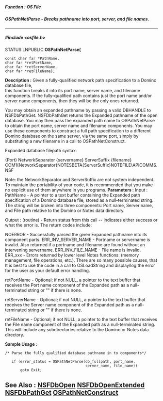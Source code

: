 ##### Function : OS File
##### OSPathNetParse - Breaks pathname into port, server, and file names.
---
##### #include <osfile.h>
STATUS LNPUBLIC **OSPathNetParse(**

	const char far *PathName,
	char far *retPortName,
	char far *retServerName,
	char far *retFileName);
**Description :**
Given a fully-qualified network path specification to a Domino database file,  
this function breaks it into its port name, server name, and filename 
components.  If the fully-qualified path contains just the port name and/or 
server name components, then they will be the only ones returned.

You may obtain an expanded pathname by passing a valid DBHANDLE to 
NSFDbPathGet.  NSFDbPathGet returns the Expanded pathname of the open 
database.  You may then pass the expanded path name to OSPathNetParse to obtain 
the port name, server name and filename components.  You may use these 
components to construct a full path specification to a different Domino 
database on the same server, via the same port, simply by substituting a new 
filename in a call to OSPathNetConstruct.

Expanded database filepath syntax: 

{Port}   NetworkSeparator {servername}  ServerSuffix {filename}
COM1{NetworkSeparator}NOTESBETA{ServerSuffix}NOTEFILE\APICOMMS.NSF

Note:  the NetworkSeparator and ServerSuffix are not system independent.  To 
maintain the portability of your code, it is recommended that you make no 
explicit use of them anywhere in you programs.
**Parameters :**
Input :
PathName  -  A pointer to a text buffer containing the Expanded path specification of a Domino database file, stored as a null-terminated string.  The string will be broken into three components: Port name, Server name, and File path relative to the Domino or Notes data directory.

Output :
(routine)  -  Return status from this call -- indicates either success or what the error is. The return codes include:

NOERROR - Successfully parsed the given Expanded pathname into its component parts.
ERR_INV_SERVER_NAME - Portname or servername is invalid.  Also returned if a portname and filename are found without an intervening servername.
ERR_INV_FILE_NAME - File name is invalid.
ERR_xxx - Errors returned by lower level Notes functions: (memory management, file operations, etc.).  There are so many possible causes, that It is best to use the code in a call to OSLoadString and display/log the error for the user as your default error handling.


retPortName  -  Optional;  if not NULL, a pointer to the text buffer that receives the Port name component of the Expanded path as a null-terminated string or "" if there is none.

retServerName  -  Optional;  if not NULL, a pointer to the text buffer that receives the Server name component of the Expanded path as a null-terminated string or "" if there is none.

retFileName  -  Optional;  if not NULL, a pointer to the text buffer that receives the File name component of the Expanded path as a null-terminated string.  This will include any subdirectories relative to the Domino or Notes data directory.

**Sample Usage :**
```
/* Parse the fully qualified database pathname in to components*/

   if (error_status = OSPathNetParse(db_fullpath, port_name,
                                     server_name, file_name))
       goto Exit;
```
**See Also :**
[NSFDbOpen](D:/md_files/NSFDbOpen.md)
[NSFDbOpenExtended](D:/md_files/NSFDbOpenExtended.md)
[NSFDbPathGet](D:/md_files/NSFDbPathGet.md)
[OSPathNetConstruct](D:/md_files/OSPathNetConstruct.md)
---
